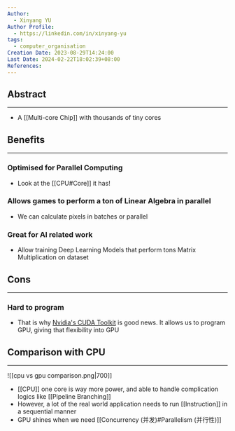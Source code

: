 ```yaml
---
Author:
  - Xinyang YU
Author Profile:
  - https://linkedin.com/in/xinyang-yu
tags:
  - computer_organisation
Creation Date: 2023-08-29T14:24:00
Last Date: 2024-02-22T18:02:39+08:00
References: 
---
```

## Abstract
---
- A [[Multi-core Chip]] with thousands of tiny cores


## Benefits
---
### Optimised for Parallel Computing
- Look at the [[CPU#Core]] it has!
### Allows games to perform a ton of Linear Algebra in parallel
- We can calculate pixels in batches or parallel 
### Great for AI related work
- Allow training Deep Learning Models that perform tons Matrix Multiplication on dataset

## Cons
---
### Hard to program
- That is why [Nvidia's CUDA Toolkit](https://developer.nvidia.com/cuda-toolkit) is good news. It allows us to program GPU, giving that flexibility into GPU

## Comparison with CPU
---
![[cpu vs gpu comparison.png|700]]

- [[CPU]] one core is way more power, and able to handle complication logics like [[Pipeline Branching]]
- However, a lot of the real world application needs to run [[Instruction]] in a sequential manner
- GPU shines when we need [[Concurrency (并发)#Parallelism (并行性)]]

